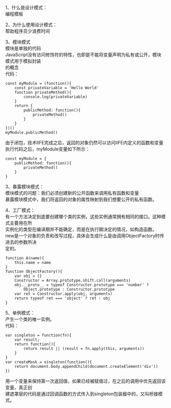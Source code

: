 1、什么是设计模式：  
编程模板  

2、为什么使用设计模式：  
帮助程序员少浪费时间  
  
3、模块模式  
模块是单独的代码  
JavaScript没有访问修饰符的特性，也即是不能将变量声明为私有或公开，模块模式用于模拟封装  
的概念  
代码：  
```
const myModule = (function(){    
	const privateVariable = 'Hello World'  
	function privateMethod(){    
		console.log(privateVariable)
	}    
	return {    
		publicMethod: function(){   
			privateMethod()   
		}   
	}    
})()   
myModule.publicMethod()   
```
由于闭包，技术IIFE完成之后，返回的对象仍然可以访问IIFE内定义的函数和变量    
执行代码之后，myModule变量如下所示：   
``` 
const myModule = {    
	publicMethod: function(){    
		privateMethod()    
	}   
}   
```
  
3、暴露模块模式：   
模块模式的问题：我们必须创建新的公开函数来调用私有函数和变量    
暴露模块模式中，我们将返回的对象的属性映射到我们想要公开的私有函数。   
  
4、工厂模式：   
有一个方法决定到底要创建哪个类的实例，这些实例通常拥有相同的接口。这种模式主要用在所   
实例化的类型在编译期并不能确定，而是在执行期决定的情况，如构造函数。   
new是一个对象的负责和改写过程，具体会生成什么是由调用ObjectFactory时传进去的参数所决   
定的。   
```
function A(name){  
	this.name = name   
}   
function ObjectFactory(){   
	var obj = {}  
	Constructor = Array.prototype.shift.call(arguments)   
	obj.__proto__ = typeof Constructor.prototype === 'number' ?   
		Object.prototype : Constructor.prototype   
	var ret = Constructor.apply(obj, arguments)   
	return typeof ret === 'object' ? ret : obj   
}   
```
  
5、单例模式：   
产生一个类的唯一实例。   
代码：  
```
var singleton = function(fn){   
	var result;   
	return function(){   
		return result || (result = fn.apply(this, arguments))  
	}   
}   
var createMask = singleton(function(){   
	return document.body.appendChild(document.createElement('div'))   
})   
```
用一个变量来保持第一次返回值，如果已经被赋值过，在之后的调用中优先返回该变量，真正创   
建遮罩层的代码是通过回调函数的方式传入到singleton包装器中的，又叫桥接模式。   













